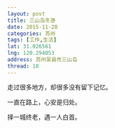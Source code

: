 ```yaml
---
layout: post
title: 三山岛冬游
date: 2015-11-20 
categories: 苏州
tags: [工作,生活]
lat: 31.026561
lng: 120.294053
address: 苏州吴县市三山岛
thread: 18
---
```


走过很多地方，却很多没有留下记忆。

一直在路上，心安是归处。

择一城终老，遇一人白首。